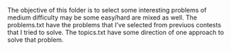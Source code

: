 The objective of this folder is to select some interesting problems of medium difficulty may be some easy/hard are mixed as well.
The problems.txt have the problems that I've selected from previuos contests that I tried to solve.
The topics.txt have some direction of one approach to solve that problem.